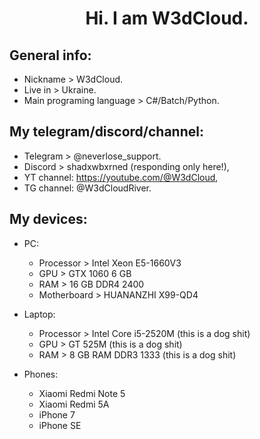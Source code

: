 <h1 align="center">Hi. I am W3dCloud.</h1>

<h2 align="left">General info:</h3>

- Nickname > W3dCloud.
- Live in > Ukraine.
- Main programing language > C#/Batch/Python.

<h2 align="left">My telegram/discord/channel:</h3>

- Telegram > @neverlose_support.
- Discord > shadxwbxrned (responding only here!),
- YT channel: https://youtube.com/@W3dCloud,
- TG channel: @W3dCloudRiver.

<h2 align="left">My devices:</h3>

- PC:
  - Processor > Intel Xeon E5-1660V3
  - GPU > GTX 1060 6 GB
  - RAM > 16 GB DDR4 2400
  - Motherboard > HUANANZHI X99-QD4

- Laptop:
  - Processor > Intel Core i5-2520M (this is a dog shit)
  - GPU > GT 525M (this is a dog shit)
  - RAM > 8 GB RAM DDR3 1333 (this is a dog shit)

- Phones:
  - Xiaomi Redmi Note 5
  - Xiaomi Redmi 5A
  - iPhone 7
  - iPhone SE
